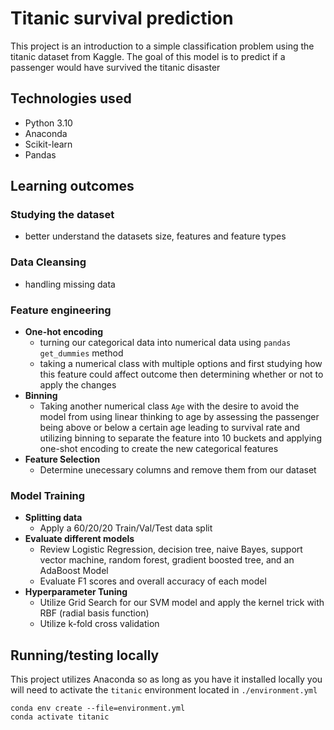 # Titanic survival prediction
This project is an introduction to a simple classification problem using the titanic dataset from Kaggle. The goal of this model is to predict if a passenger would have survived the titanic disaster

## Technologies used
- Python 3.10
- Anaconda
- Scikit-learn
- Pandas

## Learning outcomes
### Studying the dataset
  - better understand the datasets size, features and feature types
### Data Cleansing
  - handling missing data
### Feature engineering
  - **One-hot encoding** 
    - turning our categorical data into numerical data using `pandas` `get_dummies` method
    - taking a numerical class with multiple options and first studying how this feature could affect outcome then determining whether or not to apply the changes
  - **Binning** 
    - Taking another numerical class `Age` with the desire to avoid the model from using linear thinking to age by assessing the passenger being above or below a certain age leading to survival rate and utilizing binning to separate the feature into 10 buckets and applying one-shot encoding to create the new categorical features
  - **Feature Selection** 
    - Determine unecessary columns and remove them from our dataset
### Model Training
  - **Splitting data**
    - Apply a 60/20/20 Train/Val/Test data split
  - **Evaluate different models**
    - Review Logistic Regression, decision tree, naive Bayes, support vector machine, random forest, gradient boosted tree, and an AdaBoost Model
    - Evaluate F1 scores and overall accuracy of each model
  - **Hyperparameter Tuning**
    - Utilize Grid Search for our SVM model and apply the kernel trick with RBF (radial basis function)
    - Utilize k-fold cross validation

## Running/testing locally
This project utilizes Anaconda so as long as you have it installed locally you will need to activate the `titanic` environment located in `./environment.yml`
```
conda env create --file=environment.yml
conda activate titanic
```